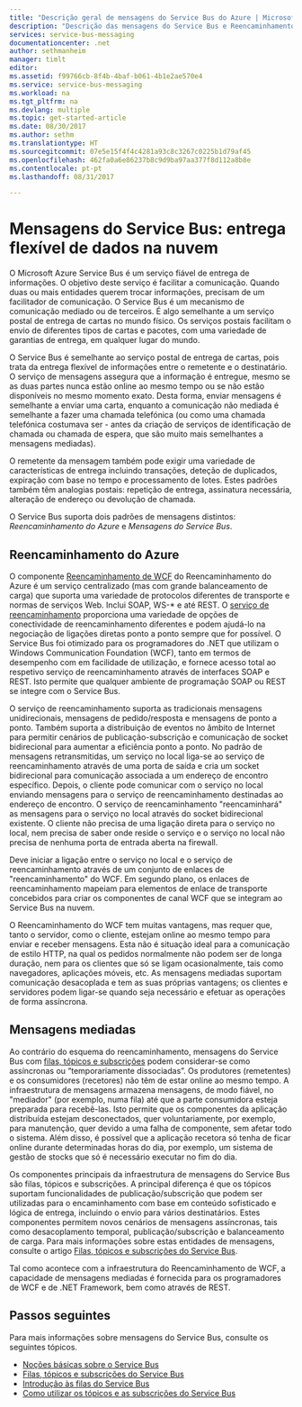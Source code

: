 ```yaml
---
title: "Descrição geral de mensagens do Service Bus do Azure | Microsoft Docs"
description: "Descrição das mensagens do Service Bus e Reencaminhamento do Azure"
services: service-bus-messaging
documentationcenter: .net
author: sethmanheim
manager: timlt
editor: 
ms.assetid: f99766cb-8f4b-4baf-b061-4b1e2ae570e4
ms.service: service-bus-messaging
ms.workload: na
ms.tgt_pltfrm: na
ms.devlang: multiple
ms.topic: get-started-article
ms.date: 08/30/2017
ms.author: sethm
ms.translationtype: HT
ms.sourcegitcommit: 07e5e15f4f4c4281a93c8c3267c0225b1d79af45
ms.openlocfilehash: 462fa0a6e86237b8c9d9ba97aa377f8d112a8b8e
ms.contentlocale: pt-pt
ms.lasthandoff: 08/31/2017

---
```

# <a name="service-bus-messaging-flexible-data-delivery-in-the-cloud"></a>Mensagens do Service Bus: entrega flexível de dados na nuvem

O Microsoft Azure Service Bus é um serviço fiável de entrega de informações. O objetivo deste serviço é facilitar a comunicação. Quando duas ou mais entidades querem trocar informações, precisam de um facilitador de comunicação. O Service Bus é um mecanismo de comunicação mediado ou de terceiros. É algo semelhante a um serviço postal de entrega de cartas no mundo físico. Os serviços postais facilitam o envio de diferentes tipos de cartas e pacotes, com uma variedade de garantias de entrega, em qualquer lugar do mundo.

O Service Bus é semelhante ao serviço postal de entrega de cartas, pois trata da entrega flexível de informações entre o remetente e o destinatário. O serviço de mensagens assegura que a informação é entregue, mesmo se as duas partes nunca estão online ao mesmo tempo ou se não estão disponíveis no mesmo momento exato. Desta forma, enviar mensagens é semelhante a enviar uma carta, enquanto a comunicação não mediada é semelhante a fazer uma chamada telefónica (ou como uma chamada telefónica costumava ser - antes da criação de serviços de identificação de chamada ou chamada de espera, que são muito mais semelhantes a mensagens mediadas).

O remetente da mensagem também pode exigir uma variedade de características de entrega incluindo transações, deteção de duplicados, expiração com base no tempo e processamento de lotes. Estes padrões também têm analogias postais: repetição de entrega, assinatura necessária, alteração de endereço ou devolução de chamada.

O Service Bus suporta dois padrões de mensagens distintos: *Reencaminhamento do Azure* e *Mensagens do Service Bus*.

## <a name="azure-relay"></a>Reencaminhamento do Azure

O componente [Reencaminhamento de WCF](../service-bus-relay/relay-what-is-it.md) do Reencaminhamento do Azure é um serviço centralizado (mas com grande balanceamento de carga) que suporta uma variedade de protocolos diferentes de transporte e normas de serviços Web. Inclui SOAP, WS-* e até REST. O [serviço de reencaminhamento](../service-bus-relay/service-bus-dotnet-how-to-use-relay.md) proporciona uma variedade de opções de conectividade de reencaminhamento diferentes e podem ajudá-lo na negociação de ligações diretas ponto a ponto sempre que for possível. O Service Bus foi otimizado para os programadores do .NET que utilizam o Windows Communication Foundation (WCF), tanto em termos de desempenho com em facilidade de utilização, e fornece acesso total ao respetivo serviço de reencaminhamento através de interfaces SOAP e REST. Isto permite que qualquer ambiente de programação SOAP ou REST se integre com o Service Bus.

O serviço de reencaminhamento suporta as tradicionais mensagens unidirecionais, mensagens de pedido/resposta e mensagens de ponto a ponto. Também suporta a distribuição de eventos no âmbito de Internet para permitir cenários de publicação-subscrição e comunicação de socket bidirecional para aumentar a eficiência ponto a ponto. No padrão de mensagens retransmitidas, um serviço no local liga-se ao serviço de reencaminhamento através de uma porta de saída e cria um socket bidirecional para comunicação associada a um endereço de encontro específico. Depois, o cliente pode comunicar com o serviço no local enviando mensagens para o serviço de reencaminhamento destinadas ao endereço de encontro. O serviço de reencaminhamento "reencaminhará" as mensagens para o serviço no local através do socket bidirecional existente. O cliente não precisa de uma ligação direta para o serviço no local, nem precisa de saber onde reside o serviço e o serviço no local não precisa de nenhuma porta de entrada aberta na firewall.

Deve iniciar a ligação entre o serviço no local e o serviço de reencaminhamento através de um conjunto de enlaces de "reencaminhamento" do WCF. Em segundo plano, os enlaces de reencaminhamento mapeiam para elementos de enlace de transporte concebidos para criar os componentes de canal WCF que se integram ao Service Bus na nuvem.

O Reencaminhamento do WCF tem muitas vantagens, mas requer que, tanto o servidor, como o cliente, estejam online ao mesmo tempo para enviar e receber mensagens. Esta não é situação ideal para a comunicação de estilo HTTP, na qual os pedidos normalmente não podem ser de longa duração, nem para os clientes que só se ligam ocasionalmente, tais como navegadores, aplicações móveis, etc. As mensagens mediadas suportam comunicação desacoplada e tem as suas próprias vantagens; os clientes e servidores podem ligar-se quando seja necessário e efetuar as operações de forma assíncrona.

## <a name="brokered-messaging"></a>Mensagens mediadas

Ao contrário do esquema do reencaminhamento, mensagens do Service Bus com [filas, tópicos e subscrições](service-bus-queues-topics-subscriptions.md) podem considerar-se como assíncronas ou “temporariamente dissociadas”. Os produtores (remetentes) e os consumidores (recetores) não têm de estar online ao mesmo tempo. A infraestrutura de mensagens armazena mensagens, de modo fiável, no "mediador" (por exemplo, numa fila) até que a parte consumidora esteja preparada para recebê-las. Isto permite que os componentes da aplicação distribuída estejam desconectados, quer voluntariamente, por exemplo, para manutenção, quer devido a uma falha de componente, sem afetar todo o sistema. Além disso, é possível que a aplicação recetora só tenha de ficar online durante determinadas horas do dia, por exemplo, um sistema de gestão de stocks que só é necessário executar no fim do dia.

Os componentes principais da infraestrutura de mensagens do Service Bus são filas, tópicos e subscrições. A principal diferença é que os tópicos suportam funcionalidades de publicação/subscrição que podem ser utilizadas para o encaminhamento com base em conteúdo sofisticado e lógica de entrega, incluindo o envio para vários destinatários. Estes componentes permitem novos cenários de mensagens assíncronas, tais como desacoplamento temporal, publicação/subscrição e balanceamento de carga. Para mais informações sobre estas entidades de mensagens, consulte o artigo [Filas, tópicos e subscrições do Service Bus](service-bus-queues-topics-subscriptions.md).

Tal como acontece com a infraestrutura do Reencaminhamento de WCF, a capacidade de mensagens mediadas é fornecida para os programadores de WCF e de .NET Framework, bem como através de REST.

## <a name="next-steps"></a>Passos seguintes

Para mais informações sobre mensagens do Service Bus, consulte os seguintes tópicos.

* [Noções básicas sobre o Service Bus](service-bus-fundamentals-hybrid-solutions.md)
* [Filas, tópicos e subscrições do Service Bus](service-bus-queues-topics-subscriptions.md)
* [Introdução às filas do Service Bus](service-bus-dotnet-get-started-with-queues.md)
* [Como utilizar os tópicos e as subscrições do Service Bus](service-bus-dotnet-how-to-use-topics-subscriptions.md)


